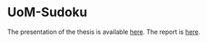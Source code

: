 # UoM-Sudoku
The presentation of the thesis is available [here](https://www.youtube.com/watch?v=7CTbrR_3XPg).
The report is [here](docs/report.pdf).
